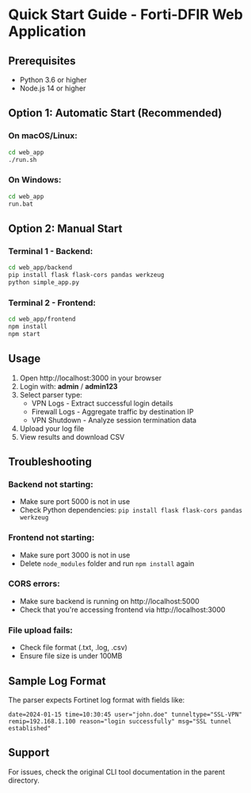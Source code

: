 # Quick Start Guide - Forti-DFIR Web Application

## Prerequisites
- Python 3.6 or higher
- Node.js 14 or higher

## Option 1: Automatic Start (Recommended)

### On macOS/Linux:
```bash
cd web_app
./run.sh
```

### On Windows:
```cmd
cd web_app
run.bat
```

## Option 2: Manual Start

### Terminal 1 - Backend:
```bash
cd web_app/backend
pip install flask flask-cors pandas werkzeug
python simple_app.py
```

### Terminal 2 - Frontend:
```bash
cd web_app/frontend
npm install
npm start
```

## Usage

1. Open http://localhost:3000 in your browser
2. Login with: **admin** / **admin123**
3. Select parser type:
   - VPN Logs - Extract successful login details
   - Firewall Logs - Aggregate traffic by destination IP
   - VPN Shutdown - Analyze session termination data
4. Upload your log file
5. View results and download CSV

## Troubleshooting

### Backend not starting:
- Make sure port 5000 is not in use
- Check Python dependencies: `pip install flask flask-cors pandas werkzeug`

### Frontend not starting:
- Make sure port 3000 is not in use
- Delete `node_modules` folder and run `npm install` again

### CORS errors:
- Make sure backend is running on http://localhost:5000
- Check that you're accessing frontend via http://localhost:3000

### File upload fails:
- Check file format (.txt, .log, .csv)
- Ensure file size is under 100MB

## Sample Log Format

The parser expects Fortinet log format with fields like:
```
date=2024-01-15 time=10:30:45 user="john.doe" tunneltype="SSL-VPN" remip=192.168.1.100 reason="login successfully" msg="SSL tunnel established"
```

## Support

For issues, check the original CLI tool documentation in the parent directory.